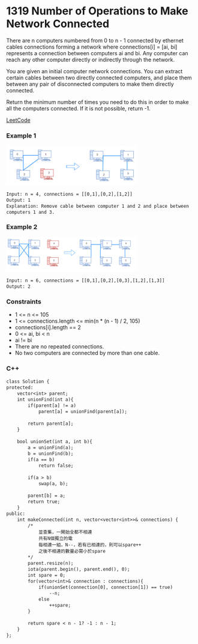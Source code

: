 # 1319 Number of Operations to Make Network Connected

There are n computers numbered from 0 to n - 1 connected by ethernet cables connections forming a network where connections[i] = [ai, bi] represents a connection between computers ai and bi. Any computer can reach any other computer directly or indirectly through the network.

You are given an initial computer network connections. You can extract certain cables between two directly connected computers, and place them between any pair of disconnected computers to make them directly connected.

Return the minimum number of times you need to do this in order to make all the computers connected. If it is not possible, return -1.

[LeetCode](https://leetcode.cn/problems/number-of-operations-to-make-network-connected/description/)

### Example 1

<img src="img/1319_1.png" width = "350"/>

```
Input: n = 4, connections = [[0,1],[0,2],[1,2]]
Output: 1
Explanation: Remove cable between computer 1 and 2 and place between computers 1 and 3.
```

### Example 2

<img src="img/1319_2.png" width = "350"/>

```
Input: n = 6, connections = [[0,1],[0,2],[0,3],[1,2],[1,3]]
Output: 2
```

### Constraints

* 1 <= n <= 105
* 1 <= connections.length <= min(n * (n - 1) / 2, 105)
* connections[i].length == 2
* 0 <= ai, bi < n
* ai != bi
* There are no repeated connections.
* No two computers are connected by more than one cable.

### C++ 

```
class Solution {
protected:
    vector<int> parent;
    int unionFind(int a){
        if(parent[a] != a)
            parent[a] = unionFind(parent[a]);
        
        return parent[a];
    }

    bool unionSet(int a, int b){
        a = unionFind(a);
        b = unionFind(b);
        if(a == b)
            return false;

        if(a > b)
            swap(a, b);
        
        parent[b] = a;
        return true;
    }
public:
    int makeConnected(int n, vector<vector<int>>& connections) {
        /*
            並查集，一開始全都不相連
            共有N個獨立的電
            每相連一組，N--，若有已相連的，則可以spare++
            之後不相連的數量必需小於spare
        */
        parent.resize(n);
        iota(parent.begin(), parent.end(), 0);
        int spare = 0;
        for(vector<int>& connection : connections){
            if(unionSet(connection[0], connection[1]) == true)
                --n;
            else
                ++spare;
        }

        return spare < n - 1? -1 : n - 1;
    }
};
```